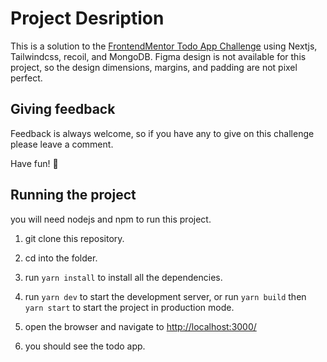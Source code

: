 # Project Desription

This is a solution to the [FrontendMentor Todo App Challenge](https://www.frontendmentor.io/challenges/todo-app-Su1_KokOW) using Nextjs, Tailwindcss, recoil, and MongoDB.
Figma design is not available for this project, so the design dimensions, margins, and padding are not pixel perfect.

## Giving feedback

Feedback is always welcome, so if you have any to give on this challenge please leave a comment.

Have fun! 🚀

## Running the project

you will need nodejs and npm to run this project.

1. git clone this repository.

2. cd into the folder.

3. run ```yarn install``` to install all the dependencies.

4. run ```yarn dev``` to start the development server, or run ```yarn build``` then ```yarn start``` to start the project in production mode.

5. open the browser and navigate to <http://localhost:3000/>

6. you should see the todo app.
